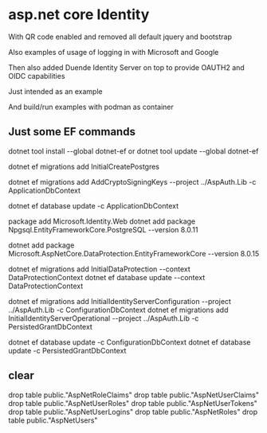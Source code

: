 # asp.net core Identity

With QR code enabled and removed all default jquery and bootstrap

Also examples of usage of logging in with Microsoft and Google

Then also added Duende Identity Server on top to provide OAUTH2 and OIDC capabilities

Just intended as an example

And build/run examples with podman as container

## Just some EF commands

dotnet tool install --global dotnet-ef
or
dotnet tool update --global dotnet-ef

dotnet ef migrations add InitialCreatePostgres

dotnet ef migrations add AddCryptoSigningKeys --project ../AspAuth.Lib -c ApplicationDbContext

dotnet ef database update -c ApplicationDbContext

package add Microsoft.Identity.Web
dotnet add package Npgsql.EntityFrameworkCore.PostgreSQL --version 8.0.11

dotnet add package Microsoft.AspNetCore.DataProtection.EntityFrameworkCore --version 8.0.15

dotnet ef migrations add InitialDataProtection --context DataProtectionContext
dotnet ef database update --context DataProtectionContext


dotnet ef migrations add InitialIdentityServerConfiguration --project ../AspAuth.Lib -c ConfigurationDbContext
dotnet ef migrations add InitialIdentityServerOperational --project ../AspAuth.Lib -c PersistedGrantDbContext

dotnet ef database update -c ConfigurationDbContext
dotnet ef database update -c PersistedGrantDbContext
## clear

drop table public."AspNetRoleClaims"
drop table public."AspNetUserClaims"
drop table public."AspNetUserRoles"
drop table public."AspNetUserTokens"
drop table public."AspNetUserLogins"
drop table public."AspNetRoles"
drop table public."AspNetUsers"